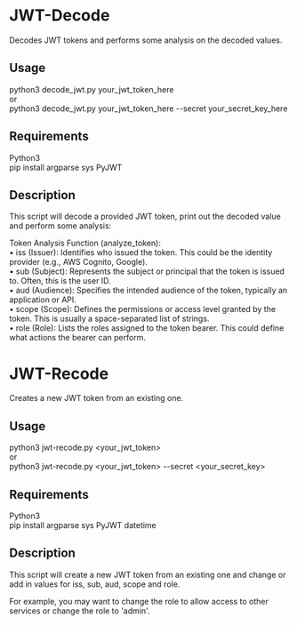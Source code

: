 # JWT-Decode
Decodes JWT tokens and performs some analysis on the decoded values. 

## Usage
python3 decode_jwt.py your_jwt_token_here  
or  
python3 decode_jwt.py your_jwt_token_here --secret your_secret_key_here  

## Requirements
Python3  
pip install argparse sys PyJWT  

## Description
This script will decode a provided JWT token, print out the decoded value and perform some analysis:  

Token Analysis Function (analyze_token):  
	•	iss (Issuer): Identifies who issued the token. This could be the identity provider (e.g., AWS Cognito, Google).  
	•	sub (Subject): Represents the subject or principal that the token is issued to. Often, this is the user ID.  
	•	aud (Audience): Specifies the intended audience of the token, typically an application or API.  
	•	scope (Scope): Defines the permissions or access level granted by the token. This is usually a space-separated list of strings.  
	•	role (Role): Lists the roles assigned to the token bearer. This could define what actions the bearer can perform.  

# JWT-Recode
Creates a new JWT token from an existing one. 

## Usage

python3 jwt-recode.py <your_jwt_token>  
or  
python3 jwt-recode.py <your_jwt_token> --secret <your_secret_key>  

## Requirements
Python3  
pip install argparse sys PyJWT datetime

## Description
This script will create a new JWT token from an existing one and change or add in values for iss, sub, aud, scope and role.   

For example, you may want to change the role to allow access to other services or change the role to 'admin'.   
